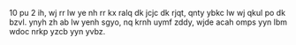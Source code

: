 10 pu 2 ih, wj rr lw ye nh rr kx ralq dk jcjc dk rjqt, qnty ybkc lw wj qkul po dk bzvl. ynyh zh ab lw yenh sgyo, nq krnh uymf zddy, wjde acah omps yyn lbm wdoc nrkp yzcb yyn yvbz.
